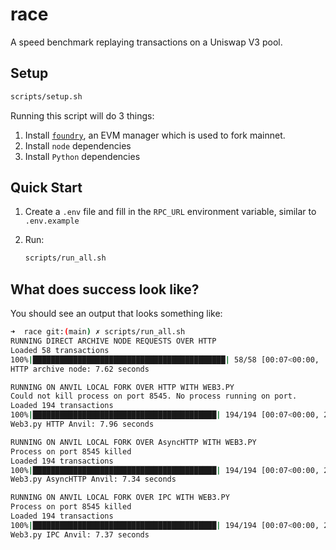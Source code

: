 # race
A speed benchmark replaying transactions on a Uniswap V3 pool.

## Setup

```bash
scripts/setup.sh
```

Running this script will do 3 things:
1. Install [`foundry`](!https://book.getfoundry.sh/getting-started/installation#using-foundryup), an EVM manager which is used to fork mainnet.
2. Install `node` dependencies
3. Install `Python` dependencies

## Quick Start

1. Create a `.env` file and fill in the `RPC_URL` environment variable, similar to `.env.example`

2. Run:
    ```bash
    scripts/run_all.sh
    ```

## What does success look like?

You should see an output that looks something like:
```bash
➜  race git:(main) ✗ scripts/run_all.sh
RUNNING DIRECT ARCHIVE NODE REQUESTS OVER HTTP
Loaded 58 transactions
100%|███████████████████████████████████████████| 58/58 [00:07<00:00,  7.62it/s]
HTTP archive node: 7.62 seconds

RUNNING ON ANVIL LOCAL FORK OVER HTTP WITH WEB3.PY
Could not kill process on port 8545. No process running on port.
Loaded 194 transactions
100%|█████████████████████████████████████████| 194/194 [00:07<00:00, 24.38it/s]
Web3.py HTTP Anvil: 7.96 seconds

RUNNING ON ANVIL LOCAL FORK OVER AsyncHTTP WITH WEB3.PY
Process on port 8545 killed
Loaded 194 transactions
100%|█████████████████████████████████████████| 194/194 [00:07<00:00, 26.46it/s]
Web3.py AsyncHTTP Anvil: 7.34 seconds

RUNNING ON ANVIL LOCAL FORK OVER IPC WITH WEB3.PY
Process on port 8545 killed
Loaded 194 transactions
100%|█████████████████████████████████████████| 194/194 [00:07<00:00, 26.34it/s]
Web3.py IPC Anvil: 7.37 seconds
```
